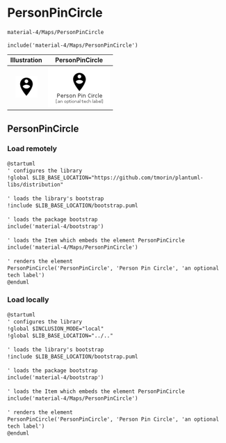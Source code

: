 # PersonPinCircle


```text
material-4/Maps/PersonPinCircle
```

```text
include('material-4/Maps/PersonPinCircle')
```



| Illustration | PersonPinCircle |
| :---: | :---: |
| ![illustration for Illustration](../../material-4/Maps/PersonPinCircle.png) | ![illustration for PersonPinCircle](../../material-4/Maps/PersonPinCircle.Local.png) |




## PersonPinCircle

### Load remotely
```plantuml
@startuml
' configures the library
!global $LIB_BASE_LOCATION="https://github.com/tmorin/plantuml-libs/distribution"

' loads the library's bootstrap
!include $LIB_BASE_LOCATION/bootstrap.puml

' loads the package bootstrap
include('material-4/bootstrap')

' loads the Item which embeds the element PersonPinCircle
include('material-4/Maps/PersonPinCircle')

' renders the element
PersonPinCircle('PersonPinCircle', 'Person Pin Circle', 'an optional tech label')
@enduml
```

### Load locally
```plantuml
@startuml
' configures the library
!global $INCLUSION_MODE="local"
!global $LIB_BASE_LOCATION="../.."

' loads the library's bootstrap
!include $LIB_BASE_LOCATION/bootstrap.puml

' loads the package bootstrap
include('material-4/bootstrap')

' loads the Item which embeds the element PersonPinCircle
include('material-4/Maps/PersonPinCircle')

' renders the element
PersonPinCircle('PersonPinCircle', 'Person Pin Circle', 'an optional tech label')
@enduml
```

